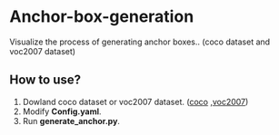 # Anchor-box-generation
Visualize the process of generating anchor boxes.. (coco dataset and voc2007 dataset)

## How to use?
  1. Dowland coco dataset or voc2007 dataset. ([coco](https://cocodataset.org/#download) ,[voc2007](https://pjreddie.com/projects/pascal-voc-dataset-mirror/))
  2. Modify **Config.yaml**.
  3. Run **generate_anchor.py**.

  
